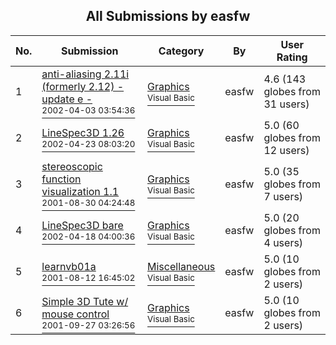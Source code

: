﻿<div align="center">

## All Submissions by easfw

</div>

No.  | Submission | Category | By   | User Rating
---- | ---------- | -------- | ---- | -----------
1 | [anti\-aliasing 2\.11i  \(formerly 2\.12\) \- update e \-<br /><sup>2002-04-03 03:54:36</sup>](https://github.com/Planet-Source-Code/easfw-anti-aliasing-2-11i-formerly-2-12-update-e__1-31867) | [Graphics<br /><sup>Visual Basic</sup>](../ByCategory/graphics__1-46.md) | easfw | 4.6 (143 globes from 31 users)
2 | [LineSpec3D 1\.26<br /><sup>2002-04-23 08:03:20</sup>](https://github.com/Planet-Source-Code/easfw-linespec3d-1-26__1-33380) | [Graphics<br /><sup>Visual Basic</sup>](../ByCategory/graphics__1-46.md) | easfw | 5.0 (60 globes from 12 users)
3 | [stereoscopic function visualization 1\.1<br /><sup>2001-08-30 04:24:48</sup>](https://github.com/Planet-Source-Code/easfw-stereoscopic-function-visualization-1-1__1-26296) | [Graphics<br /><sup>Visual Basic</sup>](../ByCategory/graphics__1-46.md) | easfw | 5.0 (35 globes from 7 users)
4 | [LineSpec3D bare<br /><sup>2002-04-18 04:00:36</sup>](https://github.com/Planet-Source-Code/easfw-linespec3d-bare__1-33268) | [Graphics<br /><sup>Visual Basic</sup>](../ByCategory/graphics__1-46.md) | easfw | 5.0 (20 globes from 4 users)
5 | [learnvb01a<br /><sup>2001-08-12 16:45:02</sup>](https://github.com/Planet-Source-Code/easfw-learnvb01a__1-26049) | [Miscellaneous<br /><sup>Visual Basic</sup>](../ByCategory/miscellaneous__1-1.md) | easfw | 5.0 (10 globes from 2 users)
6 | [Simple 3D Tute w/ mouse control<br /><sup>2001-09-27 03:26:56</sup>](https://github.com/Planet-Source-Code/easfw-simple-3d-tute-w-mouse-control__1-26390) | [Graphics<br /><sup>Visual Basic</sup>](../ByCategory/graphics__1-46.md) | easfw | 5.0 (10 globes from 2 users)
